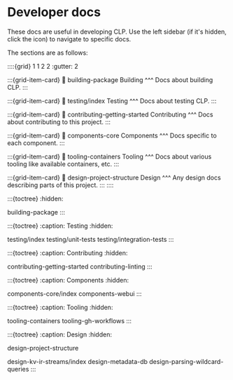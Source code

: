 # Developer docs

These docs are useful in developing CLP. Use the left sidebar (if it's hidden, click the
<i class="fa fa-bars"></i> icon) to navigate to specific docs.

The sections are as follows:

::::{grid} 1 1 2 2
:gutter: 2

:::{grid-item-card}
:link: building-package
Building
^^^
Docs about building CLP.
:::

:::{grid-item-card}
:link: testing/index
Testing
^^^
Docs about testing CLP.
:::

:::{grid-item-card}
:link: contributing-getting-started
Contributing
^^^
Docs about contributing to this project.
:::

:::{grid-item-card}
:link: components-core
Components
^^^
Docs specific to each component.
:::

:::{grid-item-card}
:link: tooling-containers
Tooling
^^^
Docs about various tooling like available containers, etc.
:::

:::{grid-item-card}
:link: design-project-structure
Design
^^^
Any design docs describing parts of this project.
:::
::::

:::{toctree}
:hidden:

building-package
:::

:::{toctree}
:caption: Testing
:hidden:

testing/index
testing/unit-tests
testing/integration-tests
:::

:::{toctree}
:caption: Contributing
:hidden:

contributing-getting-started
contributing-linting
:::

:::{toctree}
:caption: Components
:hidden:

components-core/index
components-webui
:::

:::{toctree}
:caption: Tooling
:hidden:

tooling-containers
tooling-gh-workflows
:::

:::{toctree}
:caption: Design
:hidden:

design-project-structure

design-kv-ir-streams/index
design-metadata-db
design-parsing-wildcard-queries
:::
